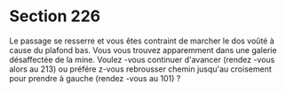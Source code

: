 # Section 226

Le passage se resserre et vous êtes contraint de marcher le dos
voûté à cause du plafond bas. Vous vous trouvez apparemment
dans une galerie désaffectée de la mine. Voulez -vous continuer
d'avancer (rendez -vous alors au 213) ou préfére z-vous rebrousser
chemin jusqu'au croisement pour prendre à gauche (rendez -vous au
101) ?